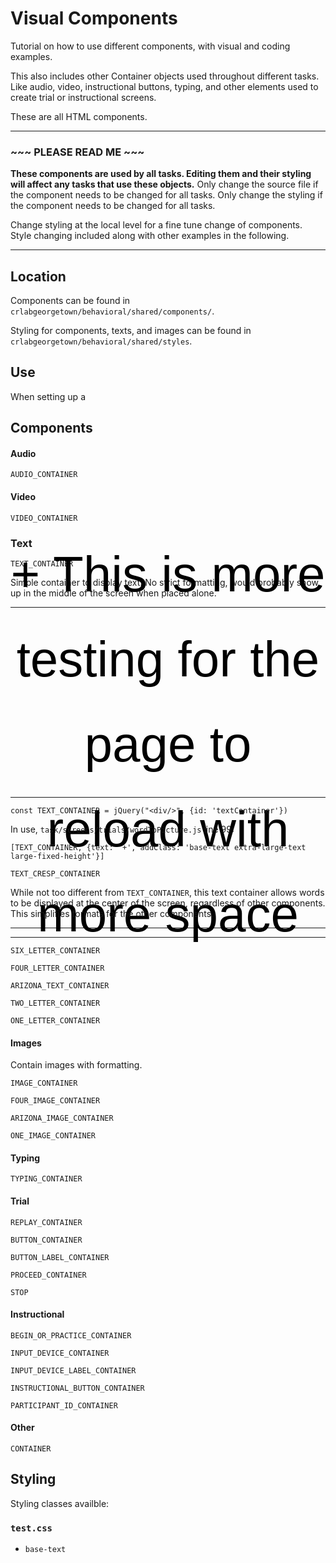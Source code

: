 # Visual Components #

Tutorial on how to use different components, with visual and coding examples.

This also includes other Container objects used throughout different tasks. Like audio, video, instructional buttons, typing, and other elements used to create trial or instructional screens.

These are all HTML components.

___
### ~~~ PLEASE READ ME ~~~ ###

**These components are used by all tasks. Editing them and their styling will affect any tasks that use these objects.** Only change the source file if the component needs to be changed for all tasks. Only change the styling if the component needs to be changed for all tasks.

Change styling at the local level for a fine tune change of components. Style changing included along with other examples in the following.
___

## Location ##

Components can be found in `crlabgeorgetown/behavioral/shared/components/`.

Styling for components, texts, and images can be found in `crlabgeorgetown/behavioral/shared/styles`.

## Use ##

When setting up a 

## Components ##

#### Audio ####

`AUDIO_CONTAINER`

#### Video ####

`VIDEO_CONTAINER`

### Text ###

`TEXT_CONTAINER`

Simple container to display text. No strict formatting, would probably show up in the middle of the screen when placed alone. 
___

<html>
<body>
<div id="TEXT_CONTAINER" class="base-text extra-large-text large-fixed-height" >
+ This is more testing for the page to reload with more space
</div>
</body>
</html>

___

```
const TEXT_CONTAINER = jQuery("<div/>", {id: 'textContainer'})
```

In use, `task/screens/trials/wordToPicture.js` line 99:
```
[TEXT_CONTAINER, {text: '+', addClass: 'base-text extra-large-text large-fixed-height'}]
```

`TEXT_CRESP_CONTAINER`

While not too different from `TEXT_CONTAINER`, this text container allows words to be displayed at the center of the screen, regardless of other components. This simplifies formats for the other components. 

___



___

`SIX_LETTER_CONTAINER`

`FOUR_LETTER_CONTAINER`

`ARIZONA_TEXT_CONTAINER`

`TWO_LETTER_CONTAINER`

`ONE_LETTER_CONTAINER`


#### Images ####

Contain images with formatting. 

`IMAGE_CONTAINER`

`FOUR_IMAGE_CONTAINER`

`ARIZONA_IMAGE_CONTAINER`

`ONE_IMAGE_CONTAINER`

#### Typing ####

`TYPING_CONTAINER`

#### Trial ####

`REPLAY_CONTAINER`

`BUTTON_CONTAINER`

`BUTTON_LABEL_CONTAINER`

`PROCEED_CONTAINER`

`STOP`


#### Instructional ####

`BEGIN_OR_PRACTICE_CONTAINER`

`INPUT_DEVICE_CONTAINER`

`INPUT_DEVICE_LABEL_CONTAINER`

`INSTRUCTIONAL_BUTTON_CONTAINER`

`PARTICIPANT_ID_CONTAINER`

#### Other ####

`CONTAINER`

## Styling ##

Styling classes availble:

### `test.css` ###

* `base-text`


<style>
html, body {
    overflow: hidden;
    touch-action: none;
}

video {
    object-fit: fill;
    aspect-ratio: 16 / 9;
    width: 50%;
    border: 2px solid;
}

.typing-container {
    display: flex;
}

.typing-input {
    color: black;
    background: rgb(240, 240, 240);
    font-family: Arial;
    font-size: 60pt;
    text-align: center;
    border: none;
}

.blinking-caret {
    font-family: Arial;
    font-size: 60pt;
    animation: blink 1s step-end infinite;
    color: black;
}

@keyframes blink {
    from,
    to {
      color: transparent;
    }
    50% {
      color: black;
    }
  }

  .base-text {
    display: flex;
    justify-content: center;
    align-content: center;
    text-align: center;
    flex-direction: column;
    color: #000000;
    white-space: pre-line;
    line-height: 1.7em;
    margin-top: auto;
    margin-bottom: auto;
    font-family: Arial;
}

.extra-large-text {
    font-size: 60pt;
}

.large-text {
    font-size: 44pt;
}

.medium-text {
    font-size: 33pt;
}

.small-text {
    font-size: 20pt;
}

.extra-small-text {
    font-size: 14pt;
}

.fixed-height {
    height: 90px;
}

.medium-fixed-height {
    height: 225px;
}

.large-fixed-height {
    height: 275px;
}

.blue {
    color: #0000FF;
}

.red {
    color: #FF0000
}

.green {
    color: green
}

/* Landscape */
@media only screen
  and (min-device-width: 768px)
  and (max-device-width: 1024px)
  and (orientation: landscape)
  and (-webkit-min-device-pixel-ratio: 2) {
    .large-text {
        font-size: 33pt;
    }

    .medium-text {
        font-size: 27pt;
    }
}

.stop {
    width: 30%;
    height: 70%;
    margin: auto;
    margin-bottom: 20px;
}

.instruction-button-container {
    display: flex;
    flex-direction: row;
    justify-content: flex-end;
    min-width: 100%;
    margin-top: auto;
    margin-bottom: 4vh;
    font-family: Arial;
    text-align: center;
    padding: 12px;
}

.image-button {
    background: #f0f0f0;
    border-style: solid;
    border-color: #f0f0f0;
    border-width: 2px;
    border-radius: 20px;
    touch-action: manipulation;
    padding: 12px;
    width: 200px;
    height: 200px;
}

.image-button:active {
    background: #d8d8d8;
    border-color: #e9d700;
    border-style: solid;
    border-width: 2px;
}

.grey-button {
    color: #000000;
    background: #a8a8a8;
    border-color: #adb1b8 #a2a6ac #8d9096;
    border-style: solid;
    border-width: 2px;
    border-radius: 3px;
    touch-action: manipulation;
    padding: 12px;
}

.grey-button:active {
    background: #B0B0B0;
    border-color: #e9d700;
    border-width: 2px;
}

@media (hover: hover) {
    .image-button:hover {
        background: #d8d8d8;
        cursor: pointer;
    }

    .grey-button:hover {
        background: #B0B0B0;
        cursor: pointer;
    }
}

.fixed-width {
    width: 150px;
}

.large-button-text {
    font-size: 25pt;
}

.medium-button-text {
    font-size: 22pt;
}

.right-margined {
    margin-right: 2.5%;
    margin-left: auto;
}

.left-margined {
    margin-left: 2.5%;
    margin-right: auto;
}

.right-chevron {
    padding: 2px;
    width: 100px;
    height: 100px;
    border: solid 3px transparent;
    margin-right: auto;
    margin-left: 10%;
}

.right-chevron:hover {
    cursor: pointer;
}

.right-chevron:active {
    background: #d7d7d7;
    border: solid 3px #000000;
    border-radius: 3px;
}

/* Portrait */
@media only screen 
  and (min-device-width: 768px) 
  and (max-device-width: 1024px) 
  and (orientation: portrait) 
  and (-webkit-min-device-pixel-ratio: 2) {
    .instruction-button-container {
        margin-bottom: 8vh;
    }
}


.button-label {
    color: #000000;
    padding: 1%;
    justify-content: center;
    display: flex;
    width: 200px;
    height: 35px;
    font-size: 30px;
}

.response-button-container {
    display: flex;
    flex-direction: row;
    justify-content: flex-end;
    min-width: 100%;
}

.four-image-container{
    display: grid;
    grid-template-columns: 1fr 1fr;
    grid-template-rows: 1fr 1fr;
    gap: 10vw;
    justify-content: center;
    align-items: center;
    width: 90vw;
    padding: 5vw;
    position: relative;
}

.four-image-container-instruction{
    display: grid;
    gap: 7vw;
    grid-template-columns: 1fr 1fr;
    grid-template-rows: 1fr 1fr;
    justify-content: center;
    align-items: center;
    width: 55vw;
    padding: 5vw;
    position: relative;
}

.image-container{
    justify-content: center;
    align-items: center;
    background-color: white;
    color: black;
    border: 2px solid #ccc;
    box-sizing: border-box;

    width: 100%;
    height: 100%;
    object-fit: contain;
}

.image-container:hover{
    border: 2px solid black;
}

.image-container:active{
    background-color: #ccc;
}

/* 
 * testing with overlaying things over each other
 * instead of adding a text container to the image container
 */

.overlay-container{
    position: absolute;
    top: calc(50%);
    left: calc(50%);
    transform: translate(-50%, -50%);
    z-index: 5;
}

.overlay-container-instruction{
    position: absolute;
    top: calc(33%);
    left: calc(50%);
    transform: translate(-33%, -50%);
    z-index: 5;
}

.arizona-container{
    position: relative;
    width: 90vw;
    height: 60vw;
}

.arizona-image{
    position: absolute;
    width: 25vw;
    height: 20vw;
    aspect-ratio: 203/144;
    object-fit: contain;
    border: 2px solid white;
    box-sizing: border-box;
    background-color: white;
}

.arizona-image:hover{
    border: 2px solid black;
}

.arizona-image:active{
    background-color: white;
}

.arizona-target-image{
    position: absolute;
    width: 25vw;
    height: 20vw;
    aspect-ratio: 203/144;
    object-fit: contain;
    top: 50%;
    left: 50%;
    transform: translate(-50%, -50%);
    pointer-events: none;
    border: 2px solid black;
    box-sizing: border-box;
    background-color: white;
}

.AZTL{
    top: 5%;
    left: 5%;
}

.AZTR{
    top: 5%;
    right: 5%;
}

.AZBL{
    bottom: 5%;
    left: 5%;
}

.AZBR{
    bottom: 5%;
    right: 5%;
}

.top-image-container{
    justify-content: center;
    align-items: center;
    box-sizing: border-box;
    aspect-ratio: 710/443;

    width: 65vw;
    height: 40vh;
    object-fit: contain;
}

.one-image-container{
    display: grid;
    justify-content: center;
    align-items: center;
    width: 45vw;
    height: 50vh;
    padding: 5vw;
    grid-template-columns: 1fr;
}


.device-label {
    color: #000000;
    width: 15%;
    margin-left: auto;
    margin-right: auto;
    text-align: center;
    font-size: 25px;
}

.device-button {
    width: 15%;
    margin-left: auto;
    margin-right: auto;
}

.device-container {
    display: flex;
    flex-direction: row;
    justify-content: flex-end;
    min-width: 100%;
    margin-top: auto;
}

.device-label-container {
    display: flex;
    flex-direction: row;
    justify-content: flex-end;
    min-width: 100%;
    margin-top: 2.5%;
    margin-bottom: auto;
    font-family: Arial;
}

.device-hover {
    background: #B0B0B0;
    cursor: pointer;
}

/* Media Query for low resolution  Tablets, Ipads */
@media (min-width: 481px) and (max-width: 767px) {
    .device-label {
        font-size: 25px;
    }
}

.six-grid-container {
    display: grid;
    gap: 2vw;
    row-gap: 5vh;
    justify-content: center;
    align-content: center;
    width: 90vw;
    height: 75vh;
    padding: 5vw;
}

.six-grid-container-instruction {
    display: grid;
    gap: 3vw;
    justify-content: center;
    align-content: center;
    width: 90vw;
    height: 45vh;
    padding: 5vw;
}

.six-letter-container {
    grid-template-columns: 1fr 1fr 1fr;
    grid-template-rows: 1fr 1fr;
}

.four-grid-container {
    display: grid;
    gap: 4vw;
    justify-content: center;
    align-content: center;
    width: 90vw;
    height: 90vh;
    padding: 5vw;
}

.four-grid-container-instruction {
    display: grid;
    gap: 2vw;
    justify-content: center;
    align-content: center;
    width: 60vw;
    height: 60vh;
    padding: 5vw;
}

.four-letter-container {
    grid-template-columns: 1fr 1fr;
    grid-template-rows: 1fr 1fr;
}

.letter-container {
    display: flex;
    justify-content: center;
    align-items: center;
    background-color: white;
    color: black;
    border: 2px solid #ccc;
    box-sizing: border-box;

    height: 100%;
    width: 100%;
}

.letter-container:hover {
    border: 2px solid black;
}

.letter-container:active {
    background-color: #ccc;
}

.two-letter-container {
    display: grid;
    gap: 15vw;
    justify-content: center;
    align-items: center;
    width: 85vw;
    height: 50vh;
    padding: 5vw;
    grid-template-columns: 1fr 1fr;
}

.one-letter-container {
    display: grid;
    justify-content: center;
    align-items: center;
    width: 42.5vw;
    height: 50vh;
    padding: 5vw;
    grid-template-columns: 1fr;
}

.top-image-2 {
    display: flex;
    justify-content: center;
    align-items: center;
    background-color: white;
    color: black;
    border: 2px solid #ccc;
    box-sizing: border-box;

    height: 100%;
    width: 100%;
}

.divider {
    width: 100%;
    size: 2px;
    background-color: black;
}


.participant-id-container {
    display: flex;
    flex-wrap: wrap;
    flex-direction: row;
    font-family: Arial;
    align-items: center;
    min-width: 100%;
}

.participant-id-label {
    font-size: 35pt;
    color: #000000;
    margin-left: auto;
    margin-right: 20px;
}

.participant-id-input {
    font-size: 25px;
    padding: 12px;
    width: 275px;
}

/* Media Query for Mobile Devices */
@media (max-width: 480px) {
    
}
    
/* Media Query for low resolution  Tablets, Ipads */
@media (min-width: 481px) and (max-width: 767px) {
    .participant-id-label {
        width: 100%
    }
}
    
/* Media Query for Tablets Ipads portrait mode */
@media (min-width: 768px) and (max-width: 1024px) {
    
}
    
/* Media Query for Laptops and Desktops */
@media (min-width: 1025px) {
    
}

</style>
